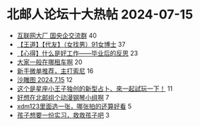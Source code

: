 # 北邮人论坛十大热帖 2024-07-15

- [互联网大厂 国央企交流群](https://bbs.byr.cn/article/WorkLife/1214626) 40
- [【王道】【代友】（女找男）91女博士](https://bbs.byr.cn/article/Friends/2054817) 37
- [【心得】什么是好工作——毕业后的反思](https://bbs.byr.cn/article/Job/2214326) 23
- [大家一般在哪租车啊](https://bbs.byr.cn/article/Talking/6421974) 20
- [新手微单推荐，主打索尼](https://bbs.byr.cn/article/Photo/278812) 16
- [沙雕图 2024.7.15](https://bbs.byr.cn/article/Joke/731601) 12
- [这个是星座小王子独创的新型占卜、來一起試玩一下！](https://bbs.byr.cn/article/Constellations/465260) 11
- [好想在北邮组个动漫钢琴小组啊](https://bbs.byr.cn/article/Music/344110) 7
- [xdm123里面选一张，哪张拍的还算好看](https://bbs.byr.cn/article/Picture/3365825) 5
- [孩子想要一份实习，救救孩子吧](https://bbs.byr.cn/article/Java/64875) 3


